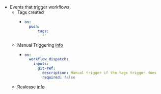- Events that trigger workflows
	- Tags created
		- ```yml
		  on:
		    push:
		    	tags:
		        -'*' 
		  ```
	- Manual Triggering [info](https://levelup.gitconnected.com/how-to-manually-trigger-a-github-actions-workflow-4712542f1960)
		- ```yml
		  on:
		    workflow_dispatch:
		      inputs:
		        git-ref:
		          description: Manual trigger if the tags trigger does not start 
		          required: false
		  ```
	- Realease [info](https://riggaroo.dev/using-github-actions-to-automate-our-release-process/#:~:text=Now%20to%20actually%20run%20this,this%20workflow%20with%20our%20inputs.)